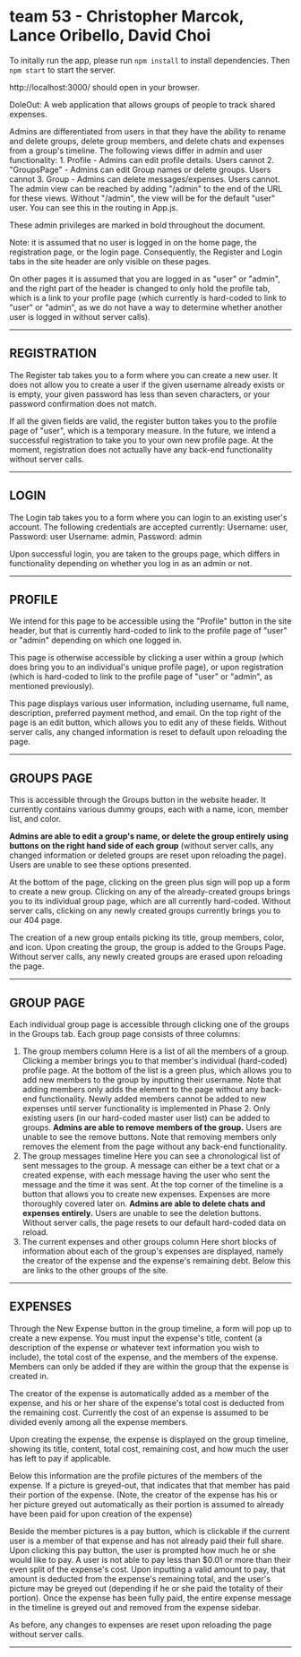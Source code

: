 # team 53 - Christopher Marcok, Lance Oribello, David Choi
To initally run the app, please run `npm install` to install dependencies.
Then `npm start` to start the server.

http://localhost:3000/ should open in your browser.

DoleOut: A web application that allows groups of people to track shared expenses.

Admins are differentiated from users in that they have the ability to rename and delete groups, delete group members, and delete chats and expenses from a group's timeline. 
The following views differ in admin and user functionality:
    1. Profile - Admins can edit profile details. Users cannot
    2. "GroupsPage" - Admins can edit Group names or delete groups. Users cannot
    3. Group - Admins can delete messages/expenses. Users cannot.
The admin view can be reached by adding "/admin" to the end of the URL for these views. Without "/admin", the view will be for the default "user" user. You can see this in the routing in App.js.

These admin privileges are marked in bold throughout the document.

Note: it is assumed that no user is logged in on the home page, the registration page, or the login page. Consequently, the Register and Login tabs in the site header are only visible on these pages.

On other pages it is assumed that you are logged in as "user" or "admin", and the right part of the header is changed to only hold the profile tab, which is a link to your profile page (which currently is hard-coded to link to "user" or "admin", as we do not have a way to determine whether another user is logged in without server calls). 

_____________________

## REGISTRATION 

The Register tab takes you to a form where you can create a new user.
It does not allow you to create a user if the given username already exists or is empty, your given password has less than seven characters, or your password confirmation does not match.

If all the given fields are valid, the register button takes you to the profile page of "user", which is a temporary measure.
In the future, we intend a successful registration to take you to your own new profile page.
At the moment, registration does not actually have any back-end functionality without server calls.
_____________________

## LOGIN

The Login tab takes you to a form where you can login to an existing user's account.
The following credentials are accepted currently:
    Username: user, Password: user
    Username: admin, Password: admin

Upon successful login, you are taken to the groups page, which differs in functionality depending on whether you log in as an admin or not.
_____________________

## PROFILE 

We intend for this page to  be accessible using the "Profile" button in the site header, but that is currently hard-coded to link to the profile page of "user" or "admin" depending on which one logged in.

This page is otherwise accessible by clicking a user within a group (which does bring you to an individual's unique profile page), or upon registration (which is hard-coded to link to the profile page of "user" or "admin", as mentioned previously).

This page displays various user information, including username, full name, description, preferred payment method, and email.
On the top right of the page is an edit button, which allows you to edit any of these fields.
Without server calls, any changed information is reset to default upon reloading the page.
_____________________

## GROUPS PAGE

This is accessible through the Groups button in the website header.
It currently contains various dummy groups, each with a name, icon, member list, and color.

**Admins are able to edit a group's name, or delete the group entirely using buttons on the right hand side of each group** (without server calls, any changed information or deleted groups are reset upon reloading the page). Users are unable to see these options presented.

At the bottom of the page, clicking on the green plus sign will pop up a form to create a new group.
Clicking on any of the already-created groups brings you to its individual group page, which are all currently hard-coded.
Without server calls, clicking on any newly created groups currently brings you to our 404 page.

The creation of a new group entails picking its title, group members, color, and icon.
Upon creating the group, the group is added to the Groups Page.
Without server calls, any newly created groups are erased upon reloading the page.
_____________________

## GROUP PAGE

Each individual group page is accessible through clicking one of the groups in the Groups tab.
Each group page consists of three columns:
1. The group members column
    Here is a list of all the members of a group.
    Clicking a member brings you to that member's individual (hard-coded) profile page.
    At the bottom of the list is a green plus, which allows you to add new members to the group by inputting their username.
    Note that adding members only adds the element to the page without any back-end functionality.
    Newly added members cannot be added to new expenses until server functionality is implemented in Phase 2.
    Only existing users (in our hard-coded master user list) can be added to groups.
    **Admins are able to remove members of the group.** Users are unable to see the remove buttons.
    Note that removing members only removes the element from the page without any back-end functionality.
2. The group messages timeline
    Here you can see a chronological list of sent messages to the group.
    A message can either be a text chat or a created expense, with each message having the user who sent the message and the time it was sent.
    At the top corner of the timeline is a button that allows you to create new expenses.
    Expenses are more thoroughly covered later on.
    **Admins are able to delete chats and expenses entirely.** Users are unable to see the deletion buttons.
    Without server calls, the page resets to our default hard-coded data on reload.
3. The current expenses and other groups column
    Here short blocks of information about each of the group's expenses are displayed, namely the creator of the expense and the expense's remaining debt.
    Below this are links to the other groups of the site.

_____________________

## EXPENSES

Through the New Expense button in the group timeline, a form will pop up to create a new expense.
You must input the expense's title, content (a description of the expense or whatever text information you wish to include), the total cost of the expense, and the members of the expense.
Members can only be added if they are within the group that the expense is created in.

The creator of the expense is automatically added as a member of the expense, and his or her share of the expense's total cost is deducted from the remaining cost.
Currently the cost of an expense is assumed to be divided evenly among all the expense members.

Upon creating the expense, the expense is displayed on the group timeline, showing its title, content, total cost, remaining cost, and how much the user has left to pay if applicable.

Below this information are the profile pictures of the members of the expense.
If a picture is greyed-out, that indicates that that member has paid their portion of the expense.
(Note, the creator of the expense has his or her picture greyed out automatically as their portion is assumed to already have been paid for upon creation of the expense)

Beside the member pictures is a pay button, which is clickable if the current user is a member of that expense and has not already paid their full share.
Upon clicking this pay button, the user is prompted how much he or she would like to pay. A user is not able to pay less than $0.01 or more than their even split of the expense's cost.
Upon inputting a valid amount to pay, that amount is deducted from the expense's remaining total, and the user's picture may be greyed out (depending if he or she paid the totality of their portion). 
Once the expense has been fully paid, the entire expense message in the timeline is greyed out and removed from the expense sidebar.

As before, any changes to expenses are reset upon reloading the page without server calls.

_____________________
